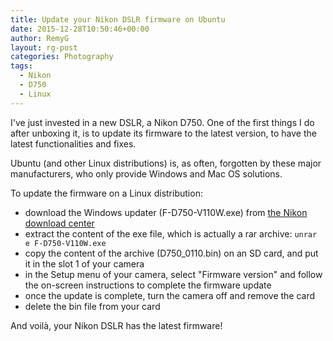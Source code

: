 ```yaml
---
title: Update your Nikon DSLR firmware on Ubuntu
date: 2015-12-28T10:50:46+00:00
author: RemyG
layout: rg-post
categories: Photography
tags:
  - Nikon
  - D750
  - Linux
---
```

I've just invested in a new DSLR, a Nikon D750. One of the first things I do after unboxing it, is to update its firmware to the latest version, to have the latest functionalities and fixes.

Ubuntu (and other Linux distributions) is, as often, forgotten by these major manufacturers, who only provide Windows and Mac OS solutions.

<!--more-->

To update the firmware on a Linux distribution:

- download the Windows updater (F-D750-V110W.exe) from [the Nikon download center](http://downloadcenter.nikonimglib.com/en/download/fw/157.html)
- extract the content of the exe file, which is actually a rar archive: `unrar e F-D750-V110W.exe`
- copy the content of the archive (D750_0110.bin) on an SD card, and put it in the slot 1 of your camera
- in the Setup menu of your camera, select "Firmware version" and follow the on-screen instructions to complete the firmware update
- once the update is complete, turn the camera off and remove the card
- delete the bin file from your card

And voilà, your Nikon DSLR has the latest firmware!
